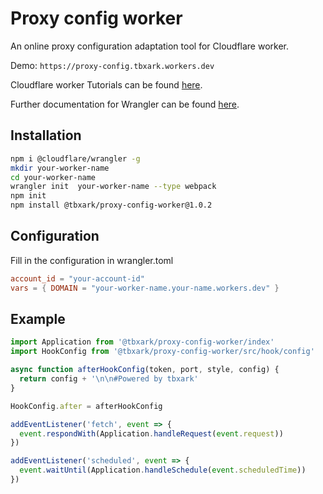 # Proxy config worker

An online proxy configuration adaptation tool for Cloudflare worker.

Demo: `https://proxy-config.tbxark.workers.dev`

Cloudflare worker Tutorials can be found [here](https://developers.cloudflare.com/workers/tutorials).

Further documentation for Wrangler can be found [here](https://developers.cloudflare.com/workers/tooling/wrangler).



## Installation

```bash
npm i @cloudflare/wrangler -g
mkdir your-worker-name
cd your-worker-name
wrangler init  your-worker-name --type webpack
npm init
npm install @tbxark/proxy-config-worker@1.0.2

```

## Configuration

Fill in the configuration in wrangler.toml

```toml
account_id = "your-account-id"
vars = { DOMAIN = "your-worker-name.your-name.workers.dev" }
```


## Example

```javascript
import Application from '@tbxark/proxy-config-worker/index'
import HookConfig from '@tbxark/proxy-config-worker/src/hook/config'

async function afterHookConfig(token, port, style, config) {
  return config + '\n\n#Powered by tbxark'
}

HookConfig.after = afterHookConfig

addEventListener('fetch', event => {
  event.respondWith(Application.handleRequest(event.request))
})

addEventListener('scheduled', event => {
  event.waitUntil(Application.handleSchedule(event.scheduledTime))
})

```